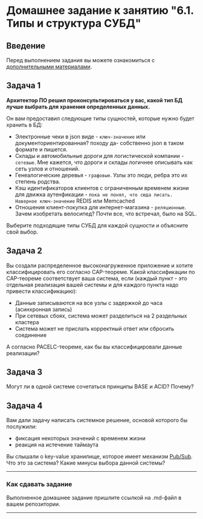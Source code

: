 # Домашнее задание к занятию "6.1. Типы и структура СУБД"

## Введение

Перед выполнением задания вы можете ознакомиться с 
[дополнительными материалами](https://github.com/netology-code/virt-homeworks/tree/master/additional/README.md).

## Задача 1

**Архитектор ПО решил проконсультироваться у вас, какой тип БД** 
**лучше выбрать для хранения определенных данных.**

Он вам предоставил следующие типы сущностей, которые нужно будет хранить в БД:

- Электронные чеки в json виде - `ключ-значение`  или документориентированная? походу да- собственно json в таком формате и пишется.
- Склады и автомобильные дороги для логистической компании - `сетевые`. Мне кажется, что дороги и склады логичнее описывать как сеть узлов и отношений. 
- Генеалогические деревья - `графовые`. Узлы это люди, ребра это их степень родства.
- Кэш идентификаторов клиентов с ограниченным временем жизни для движка аутенфикации - `пока не понял, что сюда писать. Наверное ключ-значение` REDIS  или Memcached
- Отношения клиент-покупка для интернет-магазина - `реляционные`. Зачем изобретать велосипед? Почти все, что встречал, было на SQL.

Выберите подходящие типы СУБД для каждой сущности и объясните свой выбор.

## Задача 2

Вы создали распределенное высоконагруженное приложение и хотите классифицировать его согласно 
CAP-теореме. Какой классификации по CAP-теореме соответствует ваша система, если 
(каждый пункт - это отдельная реализация вашей системы и для каждого пункта надо привести классификацию):

- Данные записываются на все узлы с задержкой до часа (асинхронная запись)
- При сетевых сбоях, система может разделиться на 2 раздельных кластера
- Система может не прислать корректный ответ или сбросить соединение

А согласно PACELC-теореме, как бы вы классифицировали данные реализации?

## Задача 3

Могут ли в одной системе сочетаться принципы BASE и ACID? Почему?

## Задача 4

Вам дали задачу написать системное решение, основой которого бы послужили:

- фиксация некоторых значений с временем жизни
- реакция на истечение таймаута

Вы слышали о key-value хранилище, которое имеет механизм [Pub/Sub](https://habr.com/ru/post/278237/). 
Что это за система? Какие минусы выбора данной системы?

---

### Как cдавать задание

Выполненное домашнее задание пришлите ссылкой на .md-файл в вашем репозитории.

---
